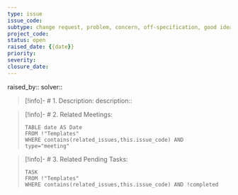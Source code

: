 ```yaml
---
type: issue
issue_code: 
subtype: change request, problem, concern, off-specification, good idea
project_code: 
status: open
raised_date: {{date}}
priority: 
severity: 
closure_date: 
---
```

raised_by:: 
solver:: 

>[!info]- # 1. Description:
>description::

>[!info]- # 2. Related Meetings:
>```dataview
>TABLE date AS Date
>FROM !"Templates"
>WHERE contains(related_issues,this.issue_code) AND type="meeting"
>```

>[!info]- # 3. Related Pending Tasks:
>```dataview
>TASK
>FROM !"Templates"
>WHERE contains(related_issues,this.issue_code) AND !completed
>```
